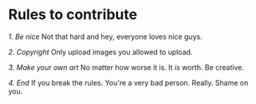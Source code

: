 # Rules to contribute
*1. Be nice*
Not that hard and hey, everyone loves nice guys.

*2. Copyright*
Only upload images you allowed to upload.

*3. Make your own art*
No matter how worse it is. It *is* worth.
Be creative.

*4. End*
If you break the rules. You're a very bad person. Really. Shame on you.
